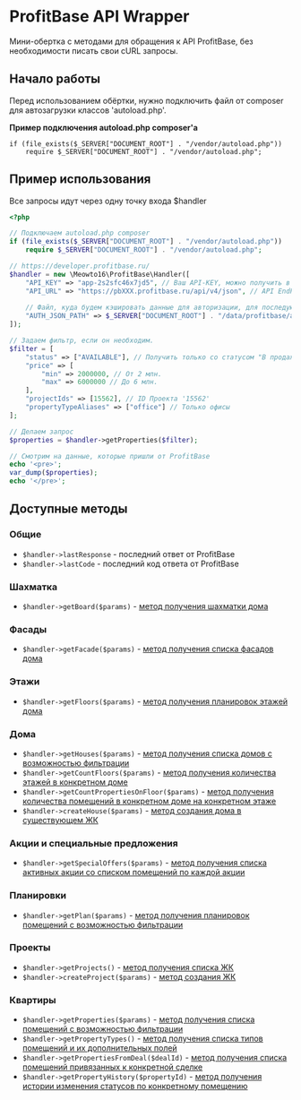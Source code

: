 # ProfitBase API Wrapper #
Мини-обертка с методами для обращения к API ProfitBase, 
без необходимости писать свои cURL запросы.

## Начало работы ##
Перед использованием обёртки, нужно подключить файл от composer для автозагрузки классов 
'autoload.php'.

**Пример подключения autoload.php composer'a**

```$xslt
if (file_exists($_SERVER["DOCUMENT_ROOT"] . "/vendor/autoload.php"))
    require $_SERVER["DOCUMENT_ROOT"] . "/vendor/autoload.php";
```

## Пример использования ##
Все запросы идут через одну точку входа $handler

```php
<?php

// Подключаем autoload.php composer
if (file_exists($_SERVER["DOCUMENT_ROOT"] . "/vendor/autoload.php"))
    require $_SERVER["DOCUMENT_ROOT"] . "/vendor/autoload.php";

// https://developer.profitbase.ru/
$handler = new \Meowto16\ProfitBase\Handler([
    "API_KEY" => "app-2s2sfc46x7jd5", // Ваш API-KEY, можно получить в личном кабинете
    "API_URL" => "https://pbXXX.profitbase.ru/api/v4/json", // API EndPoint, где pbXXX - ваш sub.домен
    
    // Файл, куда будем кэшировать данные для авторизации, для последующих запросов. Важно, чтобы на него нельзя было зайти напрямую.
    "AUTH_JSON_PATH" => $_SERVER["DOCUMENT_ROOT"] . "/data/profitbase/authorize-data.json" 
]);

// Задаем фильтр, если он необходим.
$filter = [
    "status" => ["AVAILABLE"], // Получить только со статусом "В продаже"
    "price" => [
        "min" => 2000000, // От 2 млн. 
        "max" => 6000000 // До 6 млн.
    ],
    "projectIds" => [15562], // ID Проекта '15562'
    "propertyTypeAliases" => ["office"] // Только офисы
];

// Делаем запрос
$properties = $handler->getProperties($filter);

// Смотрим на данные, которые пришли от ProfitBase
echo '<pre>';
var_dump($properties);
echo '</pre>';
```

## Доступные методы ##
### Общие ###
- ``$handler->lastResponse`` - последний ответ от ProfitBase
- ``$handler->lastCode`` - последний код ответа от ProfitBase
### Шахматка ###
- ``$handler->getBoard($params)`` - [метод получения шахматки дома](https://developer.profitbase.ru/#tag-board)
### Фасады ###
- ``$handler->getFacade($params)`` - [метод получения списка фасадов дома](https://developer.profitbase.ru/#tag-facade)
### Этажи ###
- ``$handler->getFloors($params)`` - [метод получения планировок этажей дома](https://developer.profitbase.ru/#tag-floor)
### Дома ###
- ``$handler->getHouses($params)`` - [метод получения списка домов с возможностью фильтрации](https://developer.profitbase.ru/#operation--house-get)
- ``$handler->getCountFloors($params)`` - [метод получения количества этажей в конкретном доме](https://developer.profitbase.ru/#operation--house-get-count-floors-get)
- ``$handler->getCountPropertiesOnFloor($params)`` - [метод получения количества помещений в конкретном доме на конкретном этаже](https://developer.profitbase.ru/#operation--house-get-count-properties-on-floor-get)
- ``$handler->createHouse($params)`` - [метод создания дома в существующем ЖК](https://developer.profitbase.ru/#operation--houses-post)
### Акции и специальные предложения
- ``$handler->getSpecialOffers($params)`` - [метод получения списка активных акции со списком помещений по каждой акции](https://developer.profitbase.ru/#operation--special-offer-get)
### Планировки ###
- ``$handler->getPlan($params)`` - [метод получения планировок помещений с возможностью фильтрации](https://developer.profitbase.ru/#tag-presets)
### Проекты ###
- ``$handler->getProjects()`` - [метод получения списка ЖК](https://developer.profitbase.ru/#operation--projects-get)
- ``$handler->createProject($params)`` - [метод создания ЖК](https://developer.profitbase.ru/#operation--projects-post)
### Квартиры ###
- ``$handler->getProperties($params)`` - [метод получения списка помещений с возможностью фильтрации](https://developer.profitbase.ru/#operation--property-get)
- ``$handler->getPropertyTypes()`` - [метод получения списка типов помещений и их дополнительных полей](https://developer.profitbase.ru/#operation--property-types-get)
- ``$handler->getPropertiesFromDeal($dealId)`` - [метод получения списка помещений привязанных к конкретной сделке](https://developer.profitbase.ru/#operation--get-property-deals-get)
- ``$handler->getPropertyHistory($propertyId)`` - [метод получения истории изменения статусов по конкретному помещению](https://developer.profitbase.ru/#operation--property-deal--dealId--get)

